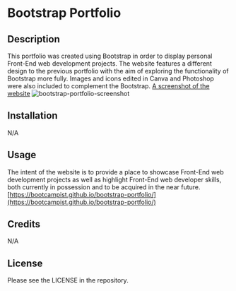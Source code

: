 # Bootstrap Portfolio

## Description
This portfolio was created using Bootstrap in order to display personal Front-End web development projects. The website features a different design to the previous portfolio with the aim of exploring the functionality of Bootstrap more fully. Images and icons edited in Canva and Photoshop were also included to complement the Bootstrap.
[A screenshot of the website](./images/w002-bootstrap-portfolio-screenshot.png)
![bootstrap-portfolio-screenshot](https://github.com/bootcampist/bootstrap-portfolio/assets/152117886/da472099-93cd-4500-9707-4893f9677d2b)

## Installation

N/A

## Usage

The intent of the website is to provide a place to showcase Front-End web development projects as well as highlight Front-End web developer skills, both currently in possession and to be acquired in the near future.
[https://bootcampist.github.io/bootstrap-portfolio/](https://bootcampist.github.io/bootstrap-portfolio/)

## Credits

N/A

## License

Please see the LICENSE in the repository.
